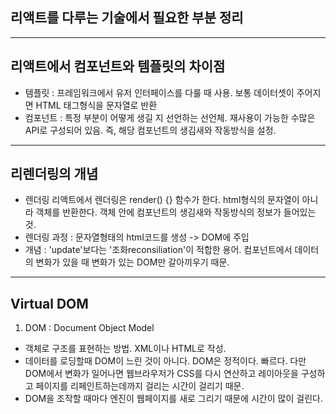 ## 리액트를 다루는 기술에서 필요한 부분 정리

---
## 리액트에서 컴포넌트와 템플릿의 차이점
- 템플릿 : 프레임워크에서 유저 인터페이스를 다룰 때 사용. 보통 데이터셋이 주어지면 HTML 태그형식을 문자열로 반환
- 컴포넌트 : 특정 부분이 어떻게 생길 지 선언하는 선언체. 재사용이 가능한 수많은 API로 구성되어 있음. 즉, 해당 컴포넌트의 생김새와 작동방식을 설정.

---
## 리렌더링의 개념
- 렌더링
리액트에서 렌더링은 render() {} 함수가 한다. html형식의 문자열이 아니라 객체를 반환한다. 객체 안에 컴포넌트의 생김새와 작동방식의 정보가 들어있는 것.
- 렌더링 과정 : 문자열형태의 html코드를 생성 -> DOM에 주입
- 개념 : 'update'보다는 '조화reconsiliation'이 적합한 용어. 컴포넌트에서 데이터의 변화가 있을 때 변화가 있는 DOM만 갈아끼우기 때문.

---
## Virtual DOM

01. DOM : Document Object Model
- 객체로 구조를 표현하는 방법. XML이나 HTML로 작성.
- 데이터를 로딩할때 DOM이 느린 것이 아니다. DOM은 정적이다. 빠르다. 다만 DOM에서 변화가 일어나면 웹브라우저가 CSS를 다시 연산하고 레이아웃을 구성하고 페이지를 리페인트하는데까지 걸리는 시간이 걸리기 때문.
- DOM을 조작할 때마다 엔진이 웹페이지를 새로 그리기 때문에 시간이 많이 걸린다.
